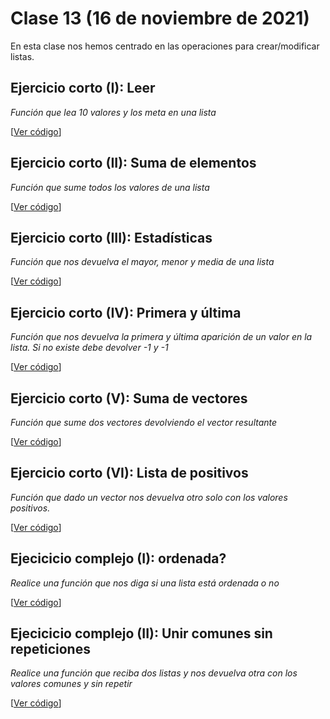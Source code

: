 # Clase 13 (16 de noviembre de 2021)

En esta clase nos hemos centrado en las operaciones para crear/modificar listas.

## Ejercicio corto (I): Leer

*Función que lea 10 valores y los meta en una lista*

[[Ver código](códigos/t5e07.leer.py)]

## Ejercicio corto (II): Suma de elementos

*Función que sume todos los valores de una lista*

[[Ver código](códigos/t5e08.suma_elementos.py)]

## Ejercicio corto (III): Estadísticas

*Función que nos devuelva el mayor, menor y media de una lista*

[[Ver código](códigos/t5e09.estadísticas.py)]

## Ejercicio corto (IV): Primera y última

*Función que nos devuelva la primera y última aparición de un valor en la lista. Si no existe debe devolver -1 y -1*

[[Ver código](códigos/t5e10.primero_y_último.py)]

## Ejercicio corto (V): Suma de vectores

*Función que sume dos vectores devolviendo el vector resultante*

[[Ver código](códigos/t5e11.suma_vectores.py)]

## Ejercicio corto (VI): Lista de positivos

*Función que dado un vector nos devuelva otro solo con los valores positivos.*

[[Ver código](códigos/t5e12.solo_positivos.py)]

## Ejecicicio complejo (I): ordenada?

*Realice una función que nos diga si una lista está ordenada o no*

[[Ver código](códigos/t5e13.esta_ordenada.py)]

## Ejecicicio complejo (II): Unir comunes sin repeticiones

*Realice una función que reciba dos listas y nos devuelva otra con los valores comunes y sin repetir*

[[Ver código](códigos/t5e14.comunes_sin_repeticiones.py)]
